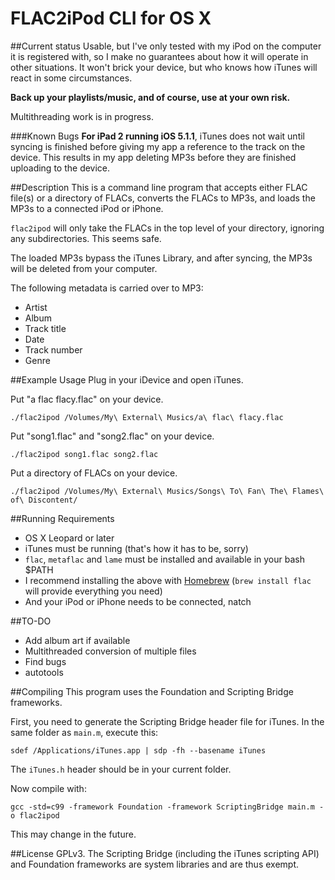 # FLAC2iPod CLI for OS X

##Current status 
Usable, but I've only tested with my iPod on the computer it is registered with, 
so I make no guarantees about how it will operate in other situations.  It won't
brick your device, but who knows how iTunes will react in some circumstances.

**Back up your playlists/music, and of course, use at your own risk.**

Multithreading work is in progress.

###Known Bugs
**For iPad 2 running iOS 5.1.1**, iTunes does not wait until syncing is finished
before giving my app a reference to the track on the device.  This results in
my app deleting MP3s before they are finished uploading to the device.

##Description
This is a command line program that accepts either FLAC file(s) or a 
directory of FLACs, converts the FLACs to MP3s, and loads
the MP3s to a connected iPod or iPhone.

`flac2ipod` will only take the FLACs in the top level of your directory, ignoring
any subdirectories.  This seems safe.

The loaded MP3s bypass the iTunes Library, and after syncing, the MP3s
will be deleted from your computer.

The following metadata is carried over to MP3:

- Artist
- Album
- Track title
- Date
- Track number
- Genre

##Example Usage
Plug in your iDevice and open iTunes.

Put "a flac flacy.flac" on your device.

    ./flac2ipod /Volumes/My\ External\ Musics/a\ flac\ flacy.flac

Put "song1.flac" and "song2.flac" on your device.

    ./flac2ipod song1.flac song2.flac

Put a directory of FLACs on your device.

    ./flac2ipod /Volumes/My\ External\ Musics/Songs\ To\ Fan\ The\ Flames\ of\ Discontent/

##Running Requirements
- OS X Leopard or later
- iTunes must be running (that's how it has to be, sorry)
- `flac`, `metaflac` and `lame` must be installed and available in your bash $PATH
 - I recommend installing the above with [Homebrew](http://mxcl.github.com/homebrew/) (`brew install flac` will provide everything you need)
- And your iPod or iPhone needs to be connected, natch

##TO-DO
- Add album art if available
- Multithreaded conversion of multiple files
- Find bugs
- autotools

##Compiling
This program uses the Foundation and Scripting Bridge frameworks.

First, you need to generate the Scripting Bridge header file for iTunes.  In the same
folder as `main.m`, execute this:

    sdef /Applications/iTunes.app | sdp -fh --basename iTunes

The `iTunes.h` header should be in your current folder.

Now compile with:

    gcc -std=c99 -framework Foundation -framework ScriptingBridge main.m -o flac2ipod

This may change in the future.

##License
GPLv3.  The Scripting Bridge (including the iTunes scripting API) and Foundation 
frameworks are system libraries and are thus exempt.
